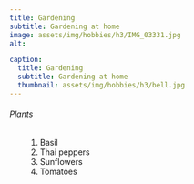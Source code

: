 ```yaml
---
title: Gardening
subtitle: Gardening at home
image: assets/img/hobbies/h3/IMG_03331.jpg
alt: 

caption:
  title: Gardening
  subtitle: Gardening at home
  thumbnail: assets/img/hobbies/h3/bell.jpg
---
```

<h6 style="text-align:left">Plants</h6>
<ol style="text-align:left;margin-left:30px">
<li>Basil</li>
<li>Thai peppers</li>
<li>Sunflowers</li>
<li>Tomatoes</li>
